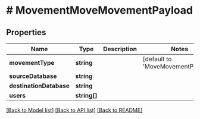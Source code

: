 # # MovementMoveMovementPayload

## Properties

Name | Type | Description | Notes
------------ | ------------- | ------------- | -------------
**movementType** | **string** |  | [default to 'MoveMovementPayload']
**sourceDatabase** | **string** |  | 
**destinationDatabase** | **string** |  | 
**users** | **string[]** |  | 

[[Back to Model list]](../../README.md#documentation-for-models) [[Back to API list]](../../README.md#documentation-for-api-endpoints) [[Back to README]](../../README.md)


